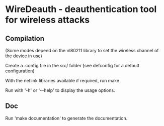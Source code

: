 
# WireDeauth - deauthentication tool for wireless attacks


## Compilation

(Some modes depend on the nl80211 library to set the wireless channel of the device in use)

Create a .config file in the src/ folder (see defconfig for a default configuration)

With the netlink libraries available if required, run make

Run with '-h' or '--help' to display the usage options.


## Doc

Run 'make documentation' to generate the documentation.



